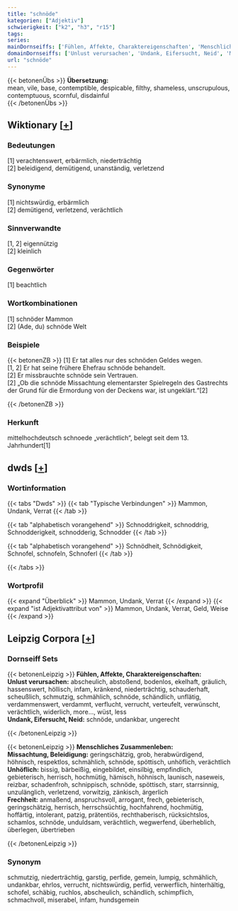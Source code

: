 ```yaml
---
title: "schnöde"
kategorien: ["Adjektiv"]
schwierigkeit: ["k2", "h3", "r15"]
tags:
series:
mainDornseiffs: ['Fühlen, Affekte, Charaktereigenschaften', 'Menschliches Zusammenleben']
domainDornseiffs: ['Unlust verursachen', 'Undank, Eifersucht, Neid', 'Missachtung, Beleidigung', 'Unhöflich', 'Frechheit']
url: "schnöde"
---
```


{{< betonenÜbs >}}
**Übersetzung:**  
mean, vile, base, contemptible, despicable, filthy, shameless, unscrupulous, contemptuous, scornful, disdainful  
{{< /betonenÜbs >}}

## Wiktionary [[+](https://de.wiktionary.org/wiki/schnöde)]

### Bedeutungen
[1] verachtenswert, erbärmlich, niederträchtig  
[2] beleidigend, demütigend, unanständig, verletzend  

### Synonyme
[1] nichtswürdig, erbärmlich  
[2] demütigend, verletzend, verächtlich  

### Sinnverwandte
[1, 2] eigennützig  
[2] kleinlich  

### Gegenwörter
[1] beachtlich  

### Wortkombinationen
[1] schnöder Mammon  
[2] (Ade, du) schnöde Welt  

### Beispiele
{{< betonenZB >}}
[1] Er tat alles nur des schnöden Geldes wegen.  
[1, 2] Er hat seine frühere Ehefrau schnöde behandelt.  
[2] Er missbrauchte schnöde sein Vertrauen.  
[2] „Ob die schnöde Missachtung elementarster Spielregeln des Gastrechts der Grund für die Ermordung von der Deckens war, ist ungeklärt.“[2]  

{{< /betonenZB >}}
### Herkunft
mittelhochdeutsch schnoede „verächtlich“, belegt seit dem 13. Jahrhundert[1]  



## dwds [[+](https://www.dwds.de/wb/schnöde)]

### Wortinformation
{{< tabs "Dwds" >}}
{{< tab "Typische Verbindungen" >}}
Mammon, Undank, Verrat
{{< /tab >}}

{{< tab "alphabetisch vorangehend" >}}
Schnoddrigkeit, schnoddrig, Schnodderigkeit, schnodderig, Schnodder
{{< /tab >}}

{{< tab "alphabetisch vorangehend" >}}
Schnödheit, Schnödigkeit, Schnofel, schnofeln, Schnoferl
{{< /tab >}}

{{< /tabs >}}

### Wortprofil
{{< expand "Überblick" >}} Mammon, Undank, Verrat {{< /expand >}}
{{< expand "ist Adjektivattribut von" >}} Mammon, Undank, Verrat, Geld, Weise {{< /expand >}}

## Leipzig Corpora [[+](https://corpora.uni-leipzig.de/en/res?word=schnöde&corpusId=deu_newscrawl-public_2018)]

### Dornseiff Sets
{{< betonenLeipzig >}}
**Fühlen, Affekte, Charaktereigenschaften:**  
**Unlust verursachen:** abscheulich, abstoßend, bodenlos, ekelhaft, gräulich, hassenswert, höllisch, infam, kränkend, niederträchtig, schauderhaft, scheußlich, schmutzig, schmählich, schnöde, schändlich, unflätig, verdammenswert, verdammt, verflucht, verrucht, verteufelt, verwünscht, verächtlich, widerlich, more..., wüst, less  
**Undank, Eifersucht, Neid:** schnöde, undankbar, ungerecht  

{{< /betonenLeipzig >}}


{{< betonenLeipzig >}}
**Menschliches Zusammenleben:**  
**Missachtung, Beleidigung:** geringschätzig, grob, herabwürdigend, höhnisch, respektlos, schmählich, schnöde, spöttisch, unhöflich, verächtlich  
**Unhöflich:** bissig, bärbeißig, eingebildet, einsilbig, empfindlich, gebieterisch, herrisch, hochmütig, hämisch, höhnisch, launisch, naseweis, reizbar, schadenfroh, schnippisch, schnöde, spöttisch, starr, starrsinnig, unzulänglich, verletzend, vorwitzig, zänkisch, ärgerlich  
**Frechheit:** anmaßend, anspruchsvoll, arrogant, frech, gebieterisch, geringschätzig, herrisch, herrschsüchtig, hochfahrend, hochmütig, hoffärtig, intolerant, patzig, prätentiös, rechthaberisch, rücksichtslos, schamlos, schnöde, unduldsam, verächtlich, wegwerfend, überheblich, überlegen, übertrieben  

{{< /betonenLeipzig >}}

### Synonym
schmutzig, niederträchtig, garstig, perfide, gemein, lumpig, schmählich, undankbar, ehrlos, verrucht, nichtswürdig, perfid, verwerflich, hinterhältig, schofel, schäbig, ruchlos, abscheulich, schändlich, schimpflich, schmachvoll, miserabel, infam, hundsgemein

